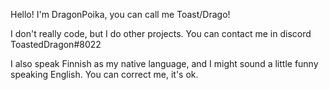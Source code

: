 Hello! I'm DragonPoika, you can call me Toast/Drago!

I don't really code, but I do other projects.
You can contact me in discord ToastedDragon#8022

I also speak Finnish as my native language, and I might sound a little funny speaking English. You can correct me, it's ok.
